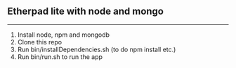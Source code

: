 Etherpad lite with node and mongo
--------------------------------
--------------------------------

1. Install node, npm and mongodb
2. Clone this repo
3. Run bin/installDependencies.sh (to do npm install etc.)
4. Run bin/run.sh to run the app
